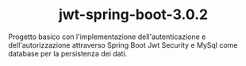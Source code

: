 
<h1 align="center"> jwt-spring-boot-3.0.2 </h1>
Progetto basico con l'implementazione dell'autenticazione e dell'autorizzazione attraverso Spring Boot Jwt Security e MySql come database per la persistenza dei dati. 
